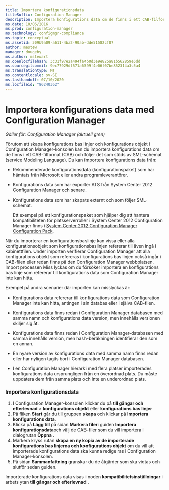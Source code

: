 ```yaml
---
title: Importera konfigurationsdata
titleSuffix: Configuration Manager
description: Importera konfigurations data om de finns i ett CAB-filformat och följer schemat för service Modeling-språket som stöds.
ms.date: 10/06/2016
ms.prod: configuration-manager
ms.technology: configmgr-compliance
ms.topic: conceptual
ms.assetid: 309b9a09-a611-4ba2-90ab-dde51582cf87
author: mestew
manager: dougeby
ms.author: mstewart
ms.openlocfilehash: 3c31f97e2a494fa4b0d3e9e825a81b562859e5dd
ms.sourcegitcommit: 9ec77929df571a6399f4e06f07be852314a3c5a4
ms.translationtype: MT
ms.contentlocale: sv-SE
ms.lasthandoff: 07/10/2020
ms.locfileid: "86240362"
---
```

# <a name="import-configuration-data-with-configuration-manager"></a>Importera konfigurations data med Configuration Manager

*Gäller för: Configuration Manager (aktuell gren)*

Förutom att skapa konfigurations bas linjer och konfigurations objekt i Configuration Manager-konsolen kan du importera konfigurations data om de finns i ett CAB-filformat (CAB) och följer det som stöds av SML-schemat (service Modeling Language). Du kan importera konfigurations data från:  

- Rekommenderade konfigurationsdata (konfigurationspaket) som har hämtats från Microsoft eller andra programleverantörer.  

- Konfigurations data som har exporter ATS från System Center 2012 Configuration Manager och senare.  

- Konfigurations data som har skapats externt och som följer SML-schemat.  

  Ett exempel på ett konfigurationspaket som hjälper dig att hantera kompatibiliteten för platsserverroller i System Center 2012 Configuration Manager finns i [System Center 2012 Configuration Manager Configuration Pack](https://www.microsoft.com/download/details.aspx?id=30710&WT.mc_id=rss_alldownloads_all).  

När du importerar en konfigurationsbaslinje kan vissa eller alla konfigurationsobjekt som konfigurationsbaslinjen refererar till även ingå i kabinettfilen. Under importen verifierar Configuration Manager att alla konfigurations objekt som refereras i konfigurations bas linjen också ingår i CAB-filen eller redan finns på den Configuration Manager webbplatsen. Import processen Miss lyckas om du försöker importera en konfigurations bas linje som refererar till konfigurations data som Configuration Manager inte kan hitta.  

Exempel på andra scenarier där importen kan misslyckas är:  

-   Konfigurations data refererar till konfigurations data som Configuration Manager inte kan hitta, antingen i sin databas eller i själva CAB-filen.  

-   Konfigurations data finns redan i Configuration Manager databasen med samma namn och konfigurations data version, men innehålls versionen skiljer sig åt.  

-   Konfigurations data finns redan i Configuration Manager-databasen med samma innehålls version, men hash-beräkningen identifierar den som en annan.  

-   En nyare version av konfigurations data med samma namn finns redan eller har nyligen tagits bort i Configuration Manager databasen.  

-   I en Configuration Manager hierarki med flera platser importerades konfigurations data ursprungligen från en överordnad plats. Du måste uppdatera dem från samma plats och inte en underordnad plats.  

### <a name="import-configuration-data"></a>Importera konfigurationsdata  

1.  I Configuration Manager-konsolen klickar du på **till gångar och efterlevnad**  >  **konfigurations objekt** eller **konfigurations bas linjer**
2.  På fliken **Start** går du till gruppen **skapa** och klickar på **Importera konfigurations data**.  
3.  Klicka på **Lägg till** på sidan **Markera filer**i guiden **Importera konfigurationsdata**och välj de CAB-filer som du vill importera i dialogrutan **Öppna** .  
4.  Markera kryss rutan **skapa en ny kopia av de importerade konfigurations bas linjerna och konfigurations objekt** om du vill att importerade konfigurations data ska kunna redige ras i Configuration Manager-konsolen.  
5.  På sidan **Sammanfattning** granskar du de åtgärder som ska vidtas och slutför sedan guiden.  

Importerade konfigurations data visas i noden **kompatibilitetsinställningar** i arbets ytan **till gångar och efterlevnad** .  
